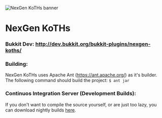 ![NexGen KoTHs banner](https://i.imgur.com/1iOrO1H.png "NexGen KoTHs")
# NexGen KoTHs


### Bukkit Dev: http://dev.bukkit.org/bukkit-plugins/nexgen-koths/

### Building:
NexGen KoTHs uses Apache Ant (https://ant.apache.org/) as it's builder. The following command should build the project:
`$ ant jar`

### Continuos Integration Server (Development Builds):
If you don't want to compile the source yourself, or are just too lazy, you can download nightly builds [here](http://ci.mrlolethan.com/job/NexGen_KoTHs/).